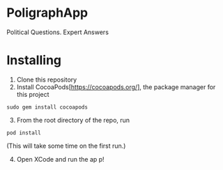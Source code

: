 # PoligraphApp
Political Questions. Expert Answers

# Installing
1) Clone this repository
2) Install CocoaPods[https://cocoapods.org/], the package manager for this project 
```
sudo gem install cocoapods
```
3) From the root directory of the repo, run
```
pod install
```
(This will take some time on the first run.)

4) Open XCode and run the ap
p!
